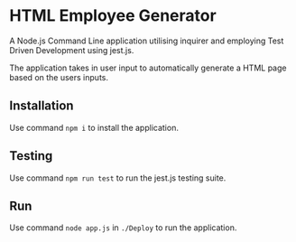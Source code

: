 # HTML Employee Generator

A Node.js Command Line application utilising inquirer and employing Test Driven Development using jest.js.

The application takes in user input to automatically generate a HTML page based on the users inputs.

## Installation

Use command ```npm i``` to install the application.

## Testing

Use command ```npm run test``` to run the jest.js testing suite.

## Run

Use command ```node app.js``` in ```./Deploy``` to run the application.

